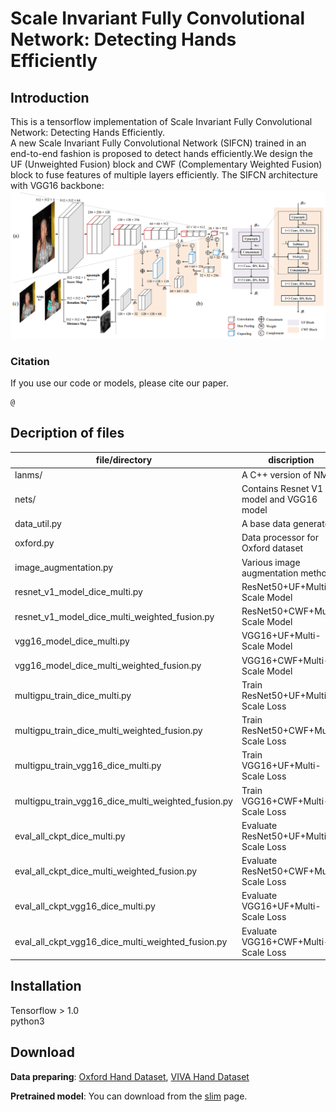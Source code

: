 Scale Invariant Fully Convolutional Network: Detecting Hands Efficiently
=====
Introduction
-----
This is a tensorflow implementation of Scale Invariant Fully Convolutional Network: Detecting Hands Efficiently.  
A new Scale Invariant Fully Convolutional Network (SIFCN) trained in an end-to-end fashion is proposed to detect hands efficiently.We design the UF (Unweighted Fusion) block and CWF (Complementary Weighted Fusion) block to fuse features of multiple layers efficiently. The SIFCN architecture with VGG16 backbone: ![arch](images/arch.png)

### Citation
If you use our code or models, please cite our paper.  

	@

Decription of files
-----
|file/directory|discription|
|--------|--------|
|lanms/                |A C++ version of NMS|
|nets/                 |Contains Resnet V1 model and VGG16 model|
|data_util.py          |A base data generator|
|oxford.py　　　　　    |Data processor for Oxford dataset|
|image_augmentation.py |Various image augmentation methods|
|resnet_v1_model_dice_multi.py                        |ResNet50+UF+Multi-Scale Model|
|resnet_v1_model_dice_multi_weighted_fusion.py        |ResNet50+CWF+Multi-Scale Model|
|vgg16_model_dice_multi.py                            |VGG16+UF+Multi-Scale Model|
|vgg16_model_dice_multi_weighted_fusion.py            |VGG16+CWF+Multi-Scale Model|
|multigpu_train_dice_multi.py                         |Train ResNet50+UF+Multi-Scale Loss|
|multigpu_train_dice_multi_weighted_fusion.py         |Train ResNet50+CWF+Multi-Scale Loss|
|multigpu_train_vgg16_dice_multi.py                   |Train VGG16+UF+Multi-Scale Loss|
|multigpu_train_vgg16_dice_multi_weighted_fusion.py   |Train VGG16+CWF+Multi-Scale Loss|
|eval_all_ckpt_dice_multi.py						  |Evaluate ResNet50+UF+Multi-Scale Loss|
|eval_all_ckpt_dice_multi_weighted_fusion.py		  |Evaluate ResNet50+CWF+Multi-Scale Loss|
|eval_all_ckpt_vgg16_dice_multi.py					  |Evaluate VGG16+UF+Multi-Scale Loss|
|eval_all_ckpt_vgg16_dice_multi_weighted_fusion.py	  |Evaluate VGG16+CWF+Multi-Scale Loss|

Installation
------
Tensorflow > 1.0  
python3

Download
-----
**Data preparing**: [Oxford Hand Dataset](http://www.robots.ox.ac.uk/~vgg/data/hands), 
[VIVA Hand Dataset](http://cvrr.ucsd.edu/vivachallenge/index.php/hands/hand-detection)   

**Pretrained model**: 
You can download from the [slim](https://github.com/tensorflow/models/tree/master/research/slim) page.  

